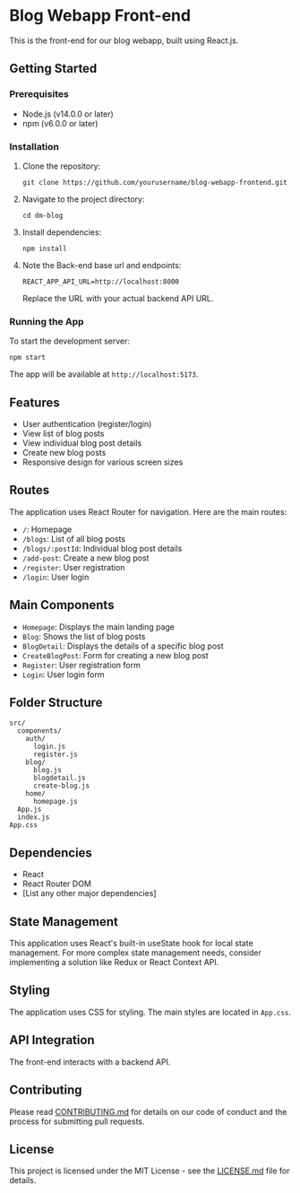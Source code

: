 # Blog Webapp Front-end

This is the front-end for our blog webapp, built using React.js.

## Getting Started

### Prerequisites

- Node.js (v14.0.0 or later)
- npm (v6.0.0 or later)

### Installation

1. Clone the repository:
   ```
   git clone https://github.com/yourusername/blog-webapp-frontend.git
   ```

2. Navigate to the project directory:
   ```
   cd dm-blog
   ```

3. Install dependencies:
   ```
   npm install
   ```

4. Note the Back-end base url and endpoints:
   ```
   REACT_APP_API_URL=http://localhost:8000
   ```
   Replace the URL with your actual backend API URL.

### Running the App

To start the development server:

```
npm start
```

The app will be available at `http://localhost:5173`.

## Features

- User authentication (register/login)
- View list of blog posts
- View individual blog post details
- Create new blog posts
- Responsive design for various screen sizes

## Routes

The application uses React Router for navigation. Here are the main routes:

- `/`: Homepage
- `/blogs`: List of all blog posts
- `/blogs/:postId`: Individual blog post details
- `/add-post`: Create a new blog post
- `/register`: User registration
- `/login`: User login

## Main Components

- `Homepage`: Displays the main landing page
- `Blog`: Shows the list of blog posts
- `BlogDetail`: Displays the details of a specific blog post
- `CreateBlogPost`: Form for creating a new blog post
- `Register`: User registration form
- `Login`: User login form

## Folder Structure

```
src/
  components/
    auth/
      login.js
      register.js
    blog/
      blog.js
      blogdetail.js
      create-blog.js
    home/
      homepage.js
  App.js
  index.js
App.css
```

## Dependencies

- React
- React Router DOM
- [List any other major dependencies]

## State Management

This application uses React's built-in useState hook for local state management. For more complex state management needs, consider implementing a solution like Redux or React Context API.

## Styling

The application uses CSS for styling. The main styles are located in `App.css`.

## API Integration

The front-end interacts with a backend API. 

## Contributing

Please read [CONTRIBUTING.md](CONTRIBUTING.md) for details on our code of conduct and the process for submitting pull requests.

## License

This project is licensed under the MIT License - see the [LICENSE.md](LICENSE.md) file for details.